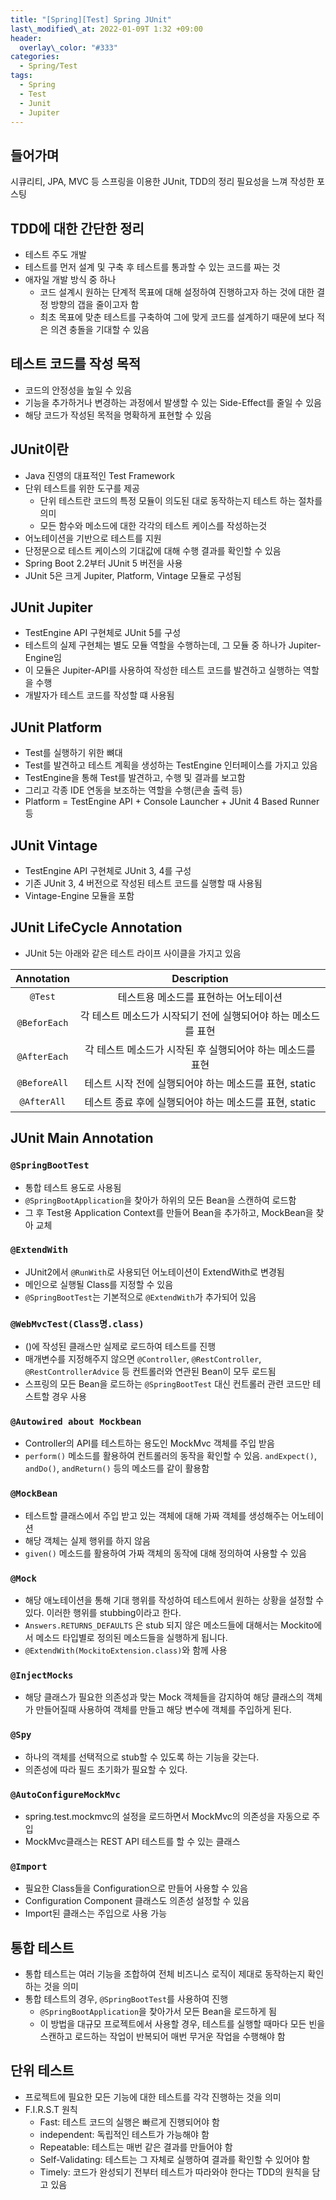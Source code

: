 ```yaml
---
title: "[Spring][Test] Spring JUnit"
last\_modified\_at: 2022-01-09T 1:32 +09:00
header:
  overlay\_color: "#333"
categories:
  - Spring/Test
tags:
  - Spring
  - Test
  - Junit
  - Jupiter
---
```

## 들어가며
시큐리티, JPA, MVC 등 스프링을 이용한 JUnit, TDD의 정리 필요성을 느껴 작성한 포스팅

## TDD에 대한 간단한 정리
- 테스트 주도 개발
- 테스트를 먼저 설계 및 구축 후 테스트를 통과할 수 있는 코드를 짜는 것
- 애자일 개발 방식 중 하나
  - 코드 설계시 원하는 단계적 목표에 대해 설정하여 진행하고자 하는 것에 대한 결정 방향의 갭을 줄이고자 함
  - 최초 목표에 맞춘 테스트를 구축하여 그에 맞게 코드를 설계하기 때문에 보다 적은 의견 충돌을 기대할 수 있음

## 테스트 코드를 작성 목적
- 코드의 안정성을 높일 수 있음
- 기능을 추가하거나 변경하는 과정에서 발생할 수 있는 Side-Effect를 줄일 수 있음
- 해당 코드가 작성된 목적을 명확하게 표현할 수 있음

## JUnit이란
- Java 진영의 대표적인 Test Framework
- 단위 테스트를 위한 도구를 제공
  - 단위 테스트란 코드의 특정 모듈이 의도된 대로 동작하는지 테스트 하는 절차를 의미
  - 모든 함수와 메소드에 대한 각각의 테스트 케이스를 작성하는것
- 어노테이션을 기반으로 테스트를 지원
- 단정문으로 테스트 케이스의 기대값에 대해 수행 결과를 확인할 수 있음
- Spring Boot 2.2부터 JUnit 5 버전을 사용
- JUnit 5은 크게 Jupiter, Platform, Vintage 모듈로 구성됨

## JUnit Jupiter
- TestEngine API 구현체로 JUnit 5를 구성
- 테스트의 실제 구현체는 별도 모듈 역할을 수행하는데, 그 모듈 중 하나가 Jupiter-Engine임
- 이 모듈은 Jupiter-API를 사용하여 작성한 테스트 코드를 발견하고 실행하는 역할을 수행
- 개발자가 테스트 코드를 작성할 떄 사용됨

## JUnit Platform
- Test를 실행하기 위한 뼈대
- Test를 발견하고 테스트 계획을 생성하는 TestEngine 인터페이스를 가지고 있음
- TestEngine을 통해 Test를 발견하고, 수행 및 결과를 보고함
- 그리고 각종 IDE 연동을 보조하는 역할을 수행(콘솔 출력 등)
- Platform = TestEngine API + Console Launcher + JUnit 4 Based Runner 등

## JUnit Vintage
- TestEngine API 구현체로 JUnit 3, 4를 구성
- 기존 JUnit 3, 4 버전으로 작성된 테스트 코드를 실행할 때 사용됨
- Vintage-Engine 모듈을 포함

## JUnit LifeCycle Annotation
- JUnit 5는 아래와 같은 테스트 라이프 사이클을 가지고 있음

|Annotation|Description|
|:---:|:---:|
|`@Test`|테스트용 메소드를 표현하는 어노테이션|
|`@BeforEach`|각 테스트 메소드가 시작되기 전에 실행되어야 하는 메소드를 표현|
|`@AfterEach`|각 테스트 메소드가 시작된 후 실행되어야 하는 메소드를 표현|
|`@BeforeAll`|테스트 시작 전에 실행되어야 하는 메소드를 표현, static|
|`@AfterAll`|테스트 종료 후에 실행되어야 하는 메소드를 표현, static|

## JUnit Main Annotation
### `@SpringBootTest`
- 통합 테스트 용도로 사용됨
- `@SpringBootApplication`을 찾아가 하위의 모든 Bean을 스캔하여 로드함
- 그 후 Test용 Application Context를 만들어 Bean을 추가하고, MockBean을 찾아 교체

### `@ExtendWith`
- JUnit2에서 `@RunWith`로 사용되던 어노테이션이 ExtendWith로 변경됨
- 메인으로 실행될 Class를 지정할 수 있음
- `@SpringBootTest`는 기본적으로 `@ExtendWith`가 추가되어 있음

### `@WebMvcTest(Class명.class)`
- ()에 작성된 클래스만 실제로 로드하여 테스트를 진행
- 매개변수를 지정해주지 않으면 `@Controller`, `@RestController`, `@RestControllerAdvice` 등 컨트롤러와 연관된 Bean이 모두 로드됨
- 스프링의 모든 Bean을 로드하는 `@SpringBootTest` 대신 컨트롤러 관련 코드만 테스트할 경우 사용

### `@Autowired about Mockbean`
- Controller의 API를 테스트하는 용도인 MockMvc 객체를 주입 받음
- `perform()` 메소드를 활용하여 컨트롤러의 동작을 확인할 수 있음. `andExpect()`, `andDo()`, `andReturn()` 등의 메소드를 같이 활용함

### `@MockBean`
- 테스트할 클래스에서 주입 받고 있는 객체에 대해 가짜 객체를 생성해주는 어노테이션
- 해당 객체는 실제 행위를 하지 않음
- `given()` 메소드를 활용하여 가짜 객체의 동작에 대해 정의하여 사용할 수 있음

### `@Mock`
- 해당 애노테이션을 통해 기대 행위를 작성하여 테스트에서 원하는 상황을 설정할 수 있다. 이러한 행위를 stubbing이라고 한다.
- `Answers.RETURNS_DEFAULTS` 은 stub 되지 않은 메소드들에 대해서는 Mockito에서 메소드 타입별로 정의된 메소드들을 실행하게 됩니다.
- `@ExtendWith(MockitoExtension.class)`와 함께 사용

### `@InjectMocks`
- 해당 클래스가 필요한 의존성과 맞는 Mock 객체들을 감지하여 해당 클래스의 객체가 만들어질때 사용하여 객체를 만들고 해당 변수에 객체를 주입하게 된다.

### `@Spy`
- 하나의 객체를 선택적으로 stub할 수 있도록 하는 기능을 갖는다.
- 의존성에 따라 필드 초기화가 필요할 수 있다.

### `@AutoConfigureMockMvc`
- spring.test.mockmvc의 설정을 로드하면서 MockMvc의 의존성을 자동으로 주입
- MockMvc클래스는 REST API 테스트를 할 수 있는 클래스

### `@Import`
- 필요한 Class들을 Configuration으로 만들어 사용할 수 있음
- Configuration Component 클래스도 의존성 설정할 수 있음
- Import된 클래스는 주입으로 사용 가능

## 통합 테스트
- 통합 테스트는 여러 기능을 조합하여 전체 비즈니스 로직이 제대로 동작하는지 확인하는 것을 의미
- 통합 테스트의 경우, `@SpringBootTest`를 사용하여 진행
  - `@SpringBootApplication`을 찾아가서 모든 Bean을 로드하게 됨
  - 이 방법을 대규모 프로젝트에서 사용할 경우, 테스트를 실행할 때마다 모든 빈을 스캔하고 로드하는 작업이 반복되어 매번 무거운 작업을 수행해야 함

## 단위 테스트
- 프로젝트에 필요한 모든 기능에 대한 테스트를 각각 진행하는 것을 의미
- F.I.R.S.T 원칙
  - Fast: 테스트 코드의 실행은 빠르게 진행되어야 함
  - independent: 독립적인 테스트가 가능해야 함
  - Repeatable: 테스트는 매번 같은 결과를 만들어야 함
  - Self-Validating: 테스트는 그 자체로 실행하여 결과를 확인할 수 있어야 함
  - Timely: 코드가 완성되기 전부터 테스트가 따라와야 한다는 TDD의 원칙을 담고 있음
